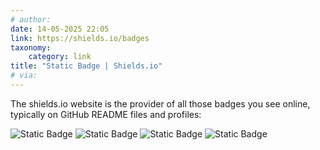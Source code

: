 ```yaml
---
# author:
date: 14-05-2025 22:05
link: https://shields.io/badges
taxonomy:
    category: link
title: "Static Badge | Shields.io"
# via:
---
```


The shields.io website is the provider of all those badges you see online, typically on GitHub README files and profiles:

![Static Badge](https://img.shields.io/badge/Python%20version-3.14-blue?logo=python&logoColor=white)
![Static Badge](https://img.shields.io/badge/website-mathspp.com-white)
![Static Badge](https://img.shields.io/badge/build-passing-green)
![Static Badge](https://img.shields.io/badge/tests-failing-red)

